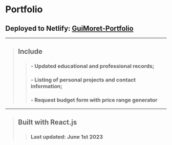 # Portfolio

##  Deployed to Netlify: [GuiMoret-Portfolio](https://guimoret-portfolio.netlify.app)
---
> ## Include
>>### - Updated educational and professional records;
>>### - Listing of personal projects and contact information;
>>### - Request budget form with price range generator
---
> ## Built with **React.js**
>> ### Last updated: June 1st 2023
